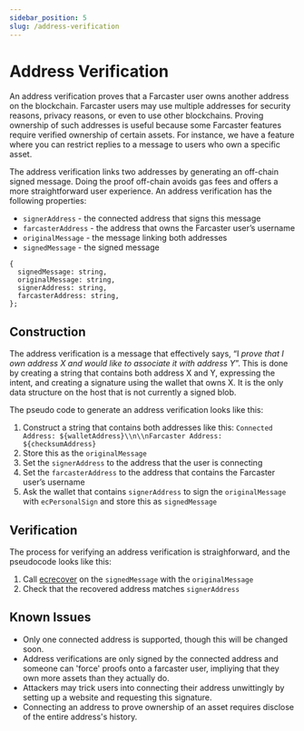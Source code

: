```yaml
---
sidebar_position: 5
slug: /address-verification
---
```


# Address Verification

An address verification proves that a Farcaster user owns another address on the blockchain. Farcaster users may use multiple addresses for security reasons, privacy reasons, or even to use other blockchains. Proving ownership of such addresses is useful because some Farcaster features require verified ownership of certain assets. For instance, we have a feature where you can restrict replies to a message to users who own a specific asset. 

The address verification links two addresses by generating an off-chain signed message. Doing the proof off-chain avoids gas fees and offers a more straightforward user experience. An address verification has the following properties: 

- `signerAddress` - the connected address that signs this message
- `farcasterAddress` - the address that owns the Farcaster user’s username
- `originalMessage` - the message linking both addresses
- `signedMessage` - the signed message

```tsx
{
  signedMessage: string,
  originalMessage: string,
  signerAddress: string,
  farcasterAddress: string,
};
```

## Construction

The address verification is a message that effectively says, “I *prove that I own address X and would like to associate it with address Y*”. This is done by creating a string that contains both address X and Y, expressing the intent, and creating a signature using the wallet that owns X. It is the only data structure on the host that is not currently a signed blob. 

The pseudo code to generate an address verification looks like this: 

1. Construct a string that contains both addresses like this: `Connected Address: ${walletAddress}\\n\\nFarcaster Address: ${checksumAddress}`
2. Store this as the `originalMessage`
3. Set the `signerAddress` to the address that the user is connecting
4. Set the `farcasterAddress` to the address that contains the Farcaster user’s username
5. Ask the wallet that contains `signerAddress` to sign the `originalMessage` with `ecPersonalSign` and store this as `signedMessage`

## Verification

The process for verifying an address verification is straighforward, and the pseudocode looks like this: 

1. Call [ecrecover](https://docs.soliditylang.org/en/latest/units-and-global-variables.html#mathematical-and-cryptographic-functions) on the `signedMessage` with the `originalMessage` 
2. Check that the recovered address matches `signerAddress` 

## Known Issues

- Only one connected address is supported, though this will be changed soon.
- Address verifications are only signed by the connected address and someone can 'force' proofs onto a farcaster user, impliying that they own more assets than they actually do.
- Attackers may trick users into connecting their address unwittingly by setting up a website and requesting this signature. 
- Connecting an address to prove ownership of an asset requires disclose of the entire address's history.